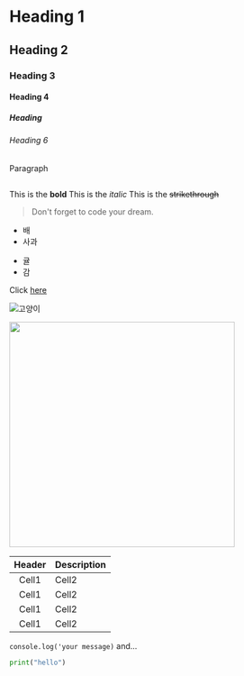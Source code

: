 <!-- 마크다운의 대략적인 문법들 -->
<!-- Heading -->

# Heading 1

## Heading 2

### Heading 3

#### Heading 4

##### Heading

###### Heading 6

Paragraph

## <!-- Line -->

<!-- Text attributes -->

This is the **bold**
This is the _italic_
This is the ~~strikethrough~~

<!-- Quote -->

> Don't forget to code your dream.

<!-- Bullet List -->

- 배
- 사과

* 귤
* 감

<!--Link -->

Click [here](http://www.naver.com)

<!-- Image -->

![고양이](https://ww.namu.la/s/6fb6b0f615f6891959241fde895d72fca81cc78aa75668ac2fc074397a3751591b434cc2498b328c82a03325bbeff5a7f45e88b9dc42396ae02f8419c5b398c84e322c16e5e2521a927f917342163907d4a3749e1f297926f9d7505e389419220d35e77c48739b3fc760e915103c4984)

<img src="https://ww.namu.la/s/6fb6b0f615f6891959241fde895d72fca81cc78aa75668ac2fc074397a3751591b434cc2498b328c82a03325bbeff5a7f45e88b9dc42396ae02f8419c5b398c84e322c16e5e2521a927f917342163907d4a3749e1f297926f9d7505e389419220d35e77c48739b3fc760e915103c4984" width="400">

<!-- Table -->

| Header | Description |
| :----: | ----------- |
| Cell1  | Cell2       |
| Cell1  | Cell2       |
| Cell1  | Cell2       |
| Cell1  | Cell2       |

<!-- Code -->

`console.log('your message)` and...

```python
print("hello")
```

